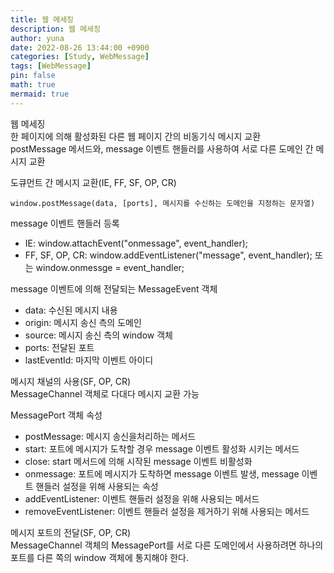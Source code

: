 ```yaml
---
title: 웹 메세징
description: 웹 메세징
author: yuna
date: 2022-08-26 13:44:00 +0900
categories: [Study, WebMessage]
tags: [WebMessage]
pin: false
math: true
mermaid: true
---
```



웹 메세징  
한 페이지에 의해 활성화된 다른 웹 페이지 간의 비동기식 메시지 교환  
postMessage 메서드와, message 이벤트 핸들러를 사용하여 서로 다른 도메인 간 메시지 교환  

도큐먼트 간 메시지 교환(IE, FF, SF, OP, CR)  
```
window.postMessage(data, [ports], 메시지를 수신하는 도메인을 지정하는 문자열)  
```

message 이벤트 핸들러 등록  
- IE: window.attachEvent("onmessage", event_handler);  
- FF, SF, OP, CR: window.addEventListener("message", event_handler); 또는 window.onmessge = event_handler;  
 
message 이벤트에 의해 전달되는 MessageEvent 객체  
- data: 수신된 메시지 내용
- origin: 메시지 송신 측의 도메인
- source: 메시지 송신 측의 window 객체
- ports: 전달된 포트
- lastEventId: 마지막 이벤트 아이디

메시지 채널의 사용(SF, OP, CR)  
MessageChannel 객체로 다대다 메시지 교환 가능  

MessagePort 객체 속성  
- postMessage: 메시지 송신을처리하는 메서드
- start: 포트에 메시지가 도착할 경우 message 이벤트 활성화 시키는 메서드
- close: start 메서드에 의해 시작된 message 이벤트 비활성화
- onmessage: 포트에 메시지가 도착하면 message 이벤트 발생, message 이벤트 핸들러 설정을 위해 사용되는 속성
- addEventListener: 이벤트 핸들러 설정을 위해 사용되는 메서드
- removeEventListener: 이벤트 핸들러 설정을 제거하기 위해 사용되는 메서드

메시지 포트의 전달(SF, OP, CR)  
MessageChannel 객체의 MessagePort를 서로 다른 도메인에서 사용하려면 하나의 포트를 다른 쪽의 window 객체에 통지해야 한다.  

